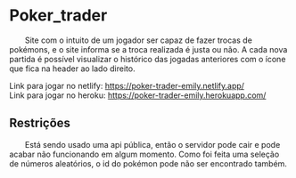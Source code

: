 # Poker_trader

&emsp;&emsp;Site com o intuito de um jogador ser capaz de fazer trocas de pokémons, e o site informa se a troca realizada é justa ou não. A cada nova partida é possível visualizar o histórico das jogadas anteriores com o ícone que fica na header ao lado direito.

Link para jogar no netlify: https://poker-trader-emily.netlify.app/ <br>
Link para jogar no heroku: https://poker-trader-emily.herokuapp.com/

## Restrições

&emsp;&emsp;Está sendo usado uma api pública, então o servidor pode cair e pode acabar não funcionando em algum momento. Como foi feita uma seleção de números aleatórios, o id do pokémon pode não ser encontrado também.
